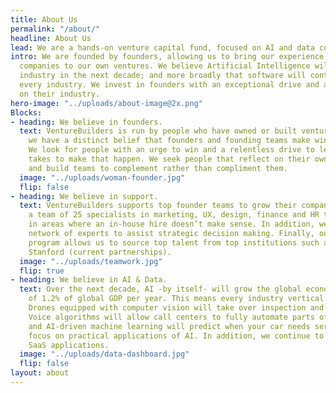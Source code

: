 ```yaml
---
title: About Us
permalink: "/about/"
headline: About Us
lead: We are a hands-on venture capital fund, focused on AI and data companies.
intro: We are founded by founders, allowing us to bring our experience in running
  companies to our own ventures. We believe Artificial Intelligence will change every
  industry in the next decade; and more broadly that software will continue to impact
  every industry. We invest in founders with an exceptional drive and a unique perspective
  on their industry.
hero-image: "../uploads/about-image@2x.png"
Blocks:
- heading: We believe in founders.
  text: VentureBuilders is run by people who have owned or built ventures. As a result,
    we have a distinct belief that founders and founding teams make winning companies.
    We look for people with an urge to win and a relentless drive to learn what it
    takes to make that happen. We seek people that reflect on their own performance
    and build teams to complement rather than compliment them.
  image: "../uploads/woman-founder.jpg"
  flip: false
- heading: We believe in support.
  text: VentureBuilders supports top founder teams to grow their companies. We have
    a team of 25 specialists in marketing, UX, design, finance and HR to support ventures
    in areas where an in-house hire doesn’t make sense. In addition, we have a broad
    network of experts to assist strategic decision making. Finally, our global executive
    program allows us to source top talent from top institutions such as INSEAD and
    Stanford (current partnerships).
  image: "../uploads/teamwork.jpg"
  flip: true
- heading: We believe in AI & Data.
  text: Over the next decade, AI -by itself- will grow the global economy at a rate
    of 1.2% of global GDP per year. This means every industry vertical will be impacted.
    Drones equipped with computer vision will take over inspection and security jobs;
    Voice algorithms will allow call centers to fully automate parts of the conversation;
    and AI-driven machine learning will predict when your car needs servicing. We
    focus on practical applications of AI. In addition, we continue to invest in broader
    SaaS applications.
  image: "../uploads/data-dashboard.jpg"
  flip: false
layout: about
---
```



